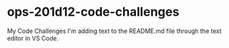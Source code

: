 # ops-201d12-code-challenges
My Code Challenges
I'm adding text to the README.md file through the text editor in VS Code. 
#